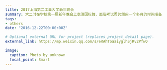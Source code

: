 ```yaml
---
title: 2017上海第二工业大学新年晚会
summary: 大二时在学校第一届新年晚会上表演国标舞，面临考试周仍然用一个多月的时间准备，圆满完成表演工作。
tags:
- others
date: "2016-12-22T00:00:00Z"

# Optional external URL for project (replaces project detail page).
external_link: https://mp.weixin.qq.com/s/eRAhToaaiyglhSjRv2PfwQ

image:
  caption: Photo by unknown
  focal_point: Smart
---
```

